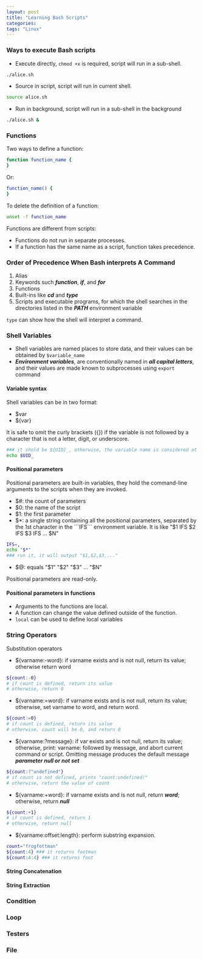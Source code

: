 ```yaml
---
layout: post
title: "Learning Bash Scripts"
categories:
tags: "Linux"
---
```


### Ways to execute Bash scripts
- Execute directly, ```chmod +x``` is required, script will run in a sub-shell.

```bash
./alice.sh
```

- Source in script, script will run in current shell.

```bash
source alice.sh
```

- Run in background, script will run in a sub-shell in the background

```bash
./alice.sh &
```

### Functions
Two ways to define a function:

```bash
function function_name {
}
```
Or:

```bash
function_name() {
}
```

To delete the definition of a function:

```bash
unset -f function_name
```

Functions are different from scripts:

- Functions do not run in separate processes.
- If a function has the same name as a script, function takes precedence.


### Order of Precedence When Bash interprets A Command
1. Alias
2. Keywords such ***function***, ***if***, and ***for***
3. Functions
4. Built-ins like ***cd*** and ***type***
5. Scripts and executable programs, for which the shell searches in the directories listed in the ***PATH*** environment variable

```type``` can show how the shell will interpret a command.

### Shell Variables
- Shell variables are named places to store data, and their values can be obtained by ```$variable_name```
- ***Environment variables***, are conventionally named in ***all capital letters***, and their values are made known to subprocesses using ```export``` command

#### Variable syntax
Shell variables can be in two format:
- $var
- ${var}

It is safe to omit the curly brackets ({}) if the variable is not followed by a character that is not a letter, digit, or underscore.

```bash
### it shold be ${UID}_, otherwise, the variable name is considered at "UID_"
echo $UID_ 
```

#### Positional parameters
Positional parameters are built-in variables, they hold the command-line arguments to the scripts when they are invoked.
- $#: the count of parameters
- $0: the name of the script
- $1: the first parameter
- $*: a single string containing all the positional parameters, separated by the 1st character in the ```IFS``` environment variable. It is like "$1 IFS $2 IFS $3 IFS ... $N"

```bash
IFS=,
echo "$*"
### run it, it will output "$1,$2,$3,..."
```


- $@: equals "$1" "$2" "$3" ... "$N"

Positional parameters are read-only.

#### Positional parameters in functions
- Arguments to the functions are local.
- A function can change the value defined outside of the function.
- ```local``` can be used to define local variables


### String Operators

Substitution operators

- ${varname:-word}: if varname exists and is not null, return its value; otherwise return word 

```bash
${count:-0}
# if count is defined, return its value
# otherwise, return 0
```
- ${varname:=word}: if varname exists and is not null, return its value; otherwise, set varname to word, and return word.

```bash
${count:=0}
# if count is defined, return its value
# otherwise, count will be 0, and return 0
```

- ${varname:?message}: if var exists and is not null, return its value; otherwise, print: varname: followed by message, and abort current command or script. Omitting message produces the default message ***parameter null or not set***

```bash
${count:?"undefined"}
# if count is not defined, prints "count:undefined!"
# otherwise, return the value of count
```

- ${varname:+word}: if varname exists and is not null, return ***word***; otherwise, return ***null***
```bash
${count:+1}
# if count is defined, return 1
# otherwise, return null
```

- ${varname:offset:length}: perform substring expansion. 
```bash
count="frogfottman"
${count:4} ### it returns footman
${count:4:4} ### it returns foot
```

#### String Concatenation
#### String Extraction

### Condition

### Loop


### Testers

### File


